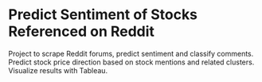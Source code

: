 # Predict Sentiment of Stocks Referenced on Reddit
Project to scrape Reddit forums, predict sentiment and classify comments. Predict stock price direction based on stock mentions and related clusters.  Visualize results with Tableau.
